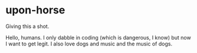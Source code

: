 # upon-horse
Giving this a shot.

Hello, humans.
I only dabble in coding (which is dangerous, I know) but now I want to get legit.
I also love dogs and music and the music of dogs.

